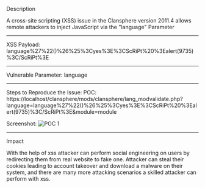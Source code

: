 Description

A cross-site scripting (XSS) issue in the Clansphere version 2011.4 allows remote attackers to inject JavaScript via the "language" Parameter
___
XSS Payload: language%27%22()%26%25%3Cyes%3E%3CScRiPt%20%3Ealert(9735)%3C/ScRiPt%3E
___
Vulnerable Parameter: language
___
Steps to Reproduce the Issue:
POC: https://localhost/clansphere/mods/clansphere/lang_modvalidate.php?language=language%27%22()%26%25%3Cyes%3E%3CScRiPt%20%3Ealert(9735)%3C/ScRiPt%3E&module=module

Screenshot:
![POC 1](https://user-images.githubusercontent.com/69595454/111911384-0fbcd000-8a6e-11eb-8176-a5c919df7de3.png)

___
Impact

With the help of xss attacker can perform social engineering on users by redirecting them from real website to fake one. Attacker can steal their cookies leading to account takeover and download a malware on their system, and there are many more attacking scenarios a skilled attacker can perform with xss.

